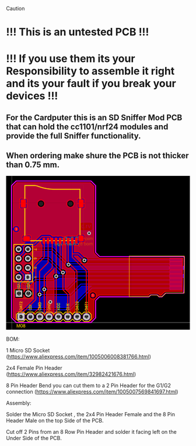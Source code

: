 > [!CAUTION]
> # !!! This is an untested PCB !!!
> # !!! If you use them its your Responsibility to assemble it right and its your fault if you break your devices !!!

## For the Cardputer this is an SD Sniffer Mod PCB that can hold the cc1101/nrf24 modules and provide the full Sniffer functionality.
## When ordering make shure the PCB is not thicker than 0.75 mm.

![Preview of the SD Sniffer Mod](/Cardputer/MicroSD_Sniffer_Mod/Sniffer.png)

BOM:

1 Micro SD Socket (https://www.aliexpress.com/item/1005006008381766.html)

2x4 Female Pin Header (https://www.aliexpress.com/item/32982421676.html)

8 Pin Header Bend you can cut them to a 2 Pin Header for the G1/G2 connection (https://www.aliexpress.com/item/1005007569841697.html)

Assembly:

Solder the Micro SD Socket , the 2x4 Pin Header Female and the 8 Pin Header Male on the top Side of the PCB.

Cut off 2 Pins from an 8 Row Pin Header and solder it facing left on the Under Side of the PCB.
